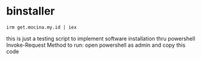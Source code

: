 # binstaller
	irm get.mocina.my.id | iex
this is just a testing script to implement software installation thru powershell Invoke-Request Method
to run: open powershell as admin and copy this code

 	
 	
